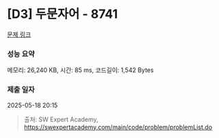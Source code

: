 # [D3] 두문자어 - 8741 

[문제 링크](https://swexpertacademy.com/main/code/problem/problemDetail.do?contestProbId=AW2y6n3qPXQDFATy) 

### 성능 요약

메모리: 26,240 KB, 시간: 85 ms, 코드길이: 1,542 Bytes

### 제출 일자

2025-05-18 20:15



> 출처: SW Expert Academy, https://swexpertacademy.com/main/code/problem/problemList.do